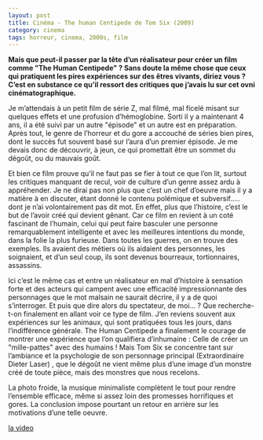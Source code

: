 ```yaml
---
layout: post
title: Cinéma - The human Centipede de Tom Six (2009)
category: cinema
tags: horreur, cinema, 2000s, film
---
```


**Mais que peut-il passer par la tête d’un réalisateur pour créer un film comme "The Human Centipede" ? Sans doute la même chose que ceux qui pratiquent les pires expériences sur des êtres vivants, diriez vous ? C’est en substance ce qu’il ressort des critiques que j’avais lu sur cet ovni cinématographique.**

Je m’attendais à un petit film de série Z, mal filmé, mal ficelé misant sur quelques effets et une profusion d’hémoglobine. Sorti il y a maintenant 4 ans, il a été suivi par un autre "épisode" et un autre est en préparation. Après tout, le genre de l’horreur et du gore a accouché de séries bien pires, dont le succès fut souvent basé sur l’aura d’un premier épisode. Je me devais donc de découvrir, à jeun, ce qui promettait être un sommet du dégoût, ou du mauvais goût.

Et bien ce film prouve qu’il ne faut pas se fier à tout ce que l’on lit, surtout les critiques manquant de recul, voir de culture d’un genre assez ardu à appréhender. Je ne dirai pas non plus que c’est un chef d’oeuvre mais il y a matière à en discuter, étant donné le contenu polémique et subversif….. dont je n’ai volontairement pas dit mot. En effet, plus que l’histoire, c’est le but de l’avoir créé qui devient gênant. Car ce film en revient à un coté fascinant de l’humain, celui qui peut faire basculer une personne remarquablement intelligente et avec les meilleures intentions du monde, dans la folie la plus furieuse. Dans toutes les guerres, on en trouve des exemples. Ils avaient des métiers où ils aidaient des personnes, les soignaient, et d’un seul coup, ils sont devenus bourreaux, tortionnaires, assassins.

Ici c’est le même cas et entre un réalisateur en mal d’histoire à sensation forte et des acteurs qui campent avec une efficacité impressionnante des personnages que le mot malsain ne saurait décrire, il y a de quoi s’interroger. Et puis que dire alors du spectateur, de moi… ? Que recherche-t-on finalement en allant voir ce type de film. J’en reviens souvent aux expériences sur les animaux, qui sont pratiquées tous les jours, dans l’indifférence générale. The Human Centipede a finalement le courage de montrer une expérience que l’on qualifiera d’inhumaine : Celle de créer un "mille-pattes" avec des humains ! Mais Tom Six se concentre tant sur l’ambiance et la psychologie de son personnage principal (Extraordinaire Dieter Laser) , que le dégoût ne vient même plus d’une image d’un monstre créé de toute pièce, mais des monstres que nous recelons.

La photo froide, la musique minimaliste complètent le tout pour rendre l’ensemble efficace, même si assez loin des promesses horrifiques et gores. La conclusion impose pourtant un retour en arrière sur les motivations d’une telle oeuvre.

[la video](https://www.youtube.com/watch?v=IX8fKLjC__c)
